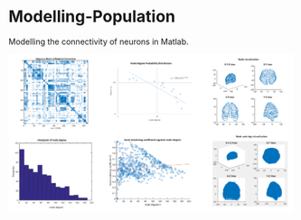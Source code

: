 # Modelling-Population

Modelling the connectivity of neurons in Matlab.

![Visualisations](https://github.com/Sadhira/Modelling-Population/blob/master/Visualisations.png)
